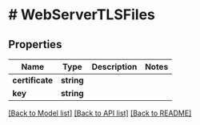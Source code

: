 # # WebServerTLSFiles

## Properties

Name | Type | Description | Notes
------------ | ------------- | ------------- | -------------
**certificate** | **string** |  |
**key** | **string** |  |

[[Back to Model list]](../../README.md#models) [[Back to API list]](../../README.md#endpoints) [[Back to README]](../../README.md)
